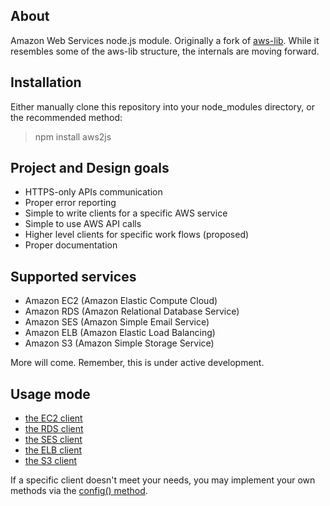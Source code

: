 ## About

Amazon Web Services node.js module. Originally a fork of [aws-lib](https://github.com/livelycode/aws-lib/). While it resembles some of the aws-lib structure, the internals are moving forward.

## Installation

Either manually clone this repository into your node_modules directory, or the recommended method:

> npm install aws2js

## Project and Design goals

 * HTTPS-only APIs communication
 * Proper error reporting
 * Simple to write clients for a specific AWS service
 * Simple to use AWS API calls
 * Higher level clients for specific work flows (proposed)
 * Proper documentation

## Supported services

 * Amazon EC2 (Amazon Elastic Compute Cloud)
 * Amazon RDS (Amazon Relational Database Service)
 * Amazon SES (Amazon Simple Email Service)
 * Amazon ELB (Amazon Elastic Load Balancing)
 * Amazon S3 (Amazon Simple Storage Service)

More will come. Remember, this is under active development.

## Usage mode

 * [the EC2 client](https://github.com/SaltwaterC/aws2js/wiki/EC2-Client)
 * [the RDS client](https://github.com/SaltwaterC/aws2js/wiki/RDS-Client)
 * [the SES client](https://github.com/SaltwaterC/aws2js/wiki/SES-Client)
 * [the ELB client](https://github.com/SaltwaterC/aws2js/wiki/ELB-Client)
 * [the S3 client](https://github.com/SaltwaterC/aws2js/wiki/S3-Client)

If a specific client doesn't meet your needs, you may implement your own methods via the [config() method](https://github.com/SaltwaterC/aws2js/wiki/The-config%28%29-method).
